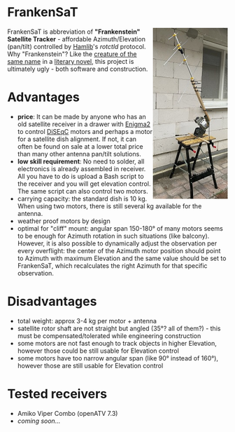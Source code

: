 FrankenSaT
==========
<img src="FrankenSaT.jpg" align="right"/>

FrankenSaT is abbreviation of <b>"Frankenstein" Satellite Tracker</b> - affordable Azimuth/Elevation (pan/tilt) controlled by [Hamlib](https://github.com/Hamlib/Hamlib)'s _rotctld_ protocol. Why "Frankenstein"? Like the [creature of the same name](https://en.wikipedia.org/wiki/Frankenstein%27s_monster) in a [literary novel](https://en.wikipedia.org/wiki/Frankenstein), this project is ultimately ugly - both software and construction.

# Advantages

* **price**: It can be made by anyone who has an old satellite receiver in a drawer with [Enigma2](https://github.com/openatv/enigma2) to control [DiSEqC](https://en.wikipedia.org/wiki/DiSEqC) motors and perhaps a motor for a satellite dish alignment. If not, it can often be found on sale at a lower total price than many other antenna pan/tilt solutions.
* **low skill requirement**: No need to solder, all electronics is already assembled in receiver. All you have to do is upload a Bash script to the receiver and you will get elevation control. The same script can also control two motors.
* carrying capacity: the standard dish is 10 kg. When using two motors, there is still several kg available for the antenna.
* weather proof motors by design
* optimal for "cliff" mount: angular span 150-180° of many motors seems to be enough for Azimuth rotation in such situations (like balcony). However, it is also possible to dynamically adjust the observation per every overflight: the center of the Azimuth motor position should point to Azimuth with maximum Elevation and the same value should be set to FrankenSaT, which recalculates the right Azimuth for that specific observation.

# Disadvantages

* total weight: approx 3-4 kg per motor + antenna
* satellite rotor shaft are not straight but angled (35°? all of them?) - this must be compensated/tolerated while engineering construction
* some motors are not fast enough to track objects in higher Elevation, however those could be still usable for Elevation control
* some motors have too narrow angular span (like 90° instead of 160°), however those are still usable for Elevation control

# Tested receivers

* Amiko Viper Combo (openATV 7.3)
* _coming soon..._
